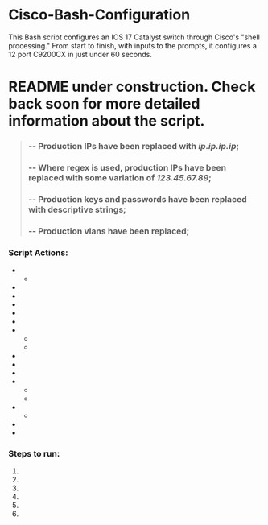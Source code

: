 # Cisco-Bash-Configuration
This Bash script configures an IOS 17 Catalyst switch through Cisco's "shell processing." From start to finish, with inputs to the prompts, it configures a 12 port C9200CX in just under 60 seconds.

# README under construction. Check back soon for more detailed information about the script.
>### **-- Production IPs have been replaced with *ip.ip.ip.ip*;**
>### **-- Where regex is used, production IPs have been replaced with some variation of *123.45.67.89*;**
>### **-- Production keys and passwords have been replaced with descriptive strings;**
>### **-- Production vlans have been replaced;**
### Script Actions:
- 
  - 
  
- 
- 
- 
- 
- 
- 
  - 
  - 
    
- 
- 
- 
- 
  - 
  - 

- 
  - 
    
- 
- 
### Steps to run:
1. 
2. 
3. 
4. 
5. 
6. 

